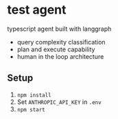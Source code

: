 # test agent

typescript agent built with langgraph

- query complexity classification
- plan and execute capability
- human in the loop architecture

## Setup
1. `npm install`
2. Set `ANTHROPIC_API_KEY` in `.env`
3. `npm start`